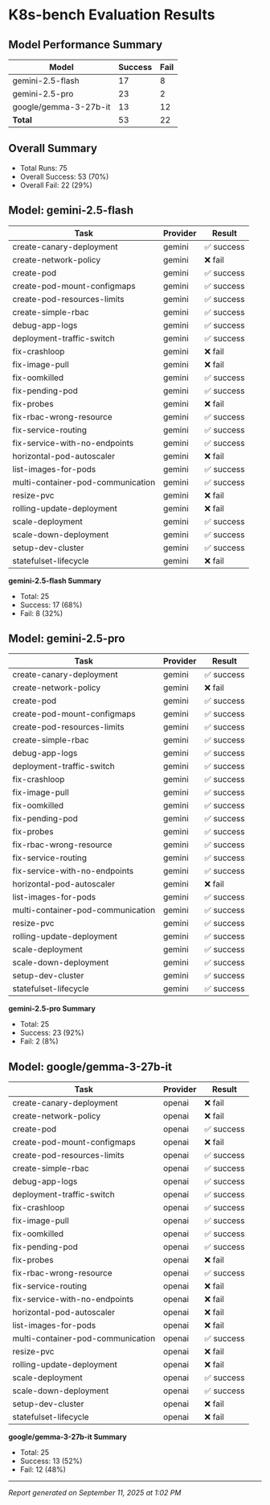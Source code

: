 # K8s-bench Evaluation Results

## Model Performance Summary

| Model | Success | Fail |
|-------|---------|------|
| gemini-2.5-flash | 17 | 8 |
| gemini-2.5-pro | 23 | 2 |
| google/gemma-3-27b-it | 13 | 12 |
| **Total** | 53 | 22 |

## Overall Summary

- Total Runs: 75
- Overall Success: 53 (70%)
- Overall Fail: 22 (29%)

## Model: gemini-2.5-flash

| Task | Provider | Result |
|------|----------|--------|
| create-canary-deployment | gemini | ✅ success |
| create-network-policy | gemini | ❌ fail |
| create-pod | gemini | ✅ success |
| create-pod-mount-configmaps | gemini | ✅ success |
| create-pod-resources-limits | gemini | ✅ success |
| create-simple-rbac | gemini | ✅ success |
| debug-app-logs | gemini | ✅ success |
| deployment-traffic-switch | gemini | ✅ success |
| fix-crashloop | gemini | ❌ fail |
| fix-image-pull | gemini | ❌ fail |
| fix-oomkilled | gemini | ✅ success |
| fix-pending-pod | gemini | ✅ success |
| fix-probes | gemini | ❌ fail |
| fix-rbac-wrong-resource | gemini | ✅ success |
| fix-service-routing | gemini | ✅ success |
| fix-service-with-no-endpoints | gemini | ✅ success |
| horizontal-pod-autoscaler | gemini | ❌ fail |
| list-images-for-pods | gemini | ✅ success |
| multi-container-pod-communication | gemini | ✅ success |
| resize-pvc | gemini | ❌ fail |
| rolling-update-deployment | gemini | ❌ fail |
| scale-deployment | gemini | ✅ success |
| scale-down-deployment | gemini | ✅ success |
| setup-dev-cluster | gemini | ✅ success |
| statefulset-lifecycle | gemini | ❌ fail |

**gemini-2.5-flash Summary**

- Total: 25
- Success: 17 (68%)
- Fail: 8 (32%)

## Model: gemini-2.5-pro

| Task | Provider | Result |
|------|----------|--------|
| create-canary-deployment | gemini | ✅ success |
| create-network-policy | gemini | ❌ fail |
| create-pod | gemini | ✅ success |
| create-pod-mount-configmaps | gemini | ✅ success |
| create-pod-resources-limits | gemini | ✅ success |
| create-simple-rbac | gemini | ✅ success |
| debug-app-logs | gemini | ✅ success |
| deployment-traffic-switch | gemini | ✅ success |
| fix-crashloop | gemini | ✅ success |
| fix-image-pull | gemini | ✅ success |
| fix-oomkilled | gemini | ✅ success |
| fix-pending-pod | gemini | ✅ success |
| fix-probes | gemini | ✅ success |
| fix-rbac-wrong-resource | gemini | ✅ success |
| fix-service-routing | gemini | ✅ success |
| fix-service-with-no-endpoints | gemini | ✅ success |
| horizontal-pod-autoscaler | gemini | ❌ fail |
| list-images-for-pods | gemini | ✅ success |
| multi-container-pod-communication | gemini | ✅ success |
| resize-pvc | gemini | ✅ success |
| rolling-update-deployment | gemini | ✅ success |
| scale-deployment | gemini | ✅ success |
| scale-down-deployment | gemini | ✅ success |
| setup-dev-cluster | gemini | ✅ success |
| statefulset-lifecycle | gemini | ✅ success |

**gemini-2.5-pro Summary**

- Total: 25
- Success: 23 (92%)
- Fail: 2 (8%)

## Model: google/gemma-3-27b-it

| Task | Provider | Result |
|------|----------|--------|
| create-canary-deployment | openai | ❌ fail |
| create-network-policy | openai | ❌ fail |
| create-pod | openai | ✅ success |
| create-pod-mount-configmaps | openai | ❌ fail |
| create-pod-resources-limits | openai | ✅ success |
| create-simple-rbac | openai | ✅ success |
| debug-app-logs | openai | ✅ success |
| deployment-traffic-switch | openai | ✅ success |
| fix-crashloop | openai | ✅ success |
| fix-image-pull | openai | ✅ success |
| fix-oomkilled | openai | ✅ success |
| fix-pending-pod | openai | ✅ success |
| fix-probes | openai | ❌ fail |
| fix-rbac-wrong-resource | openai | ✅ success |
| fix-service-routing | openai | ❌ fail |
| fix-service-with-no-endpoints | openai | ❌ fail |
| horizontal-pod-autoscaler | openai | ❌ fail |
| list-images-for-pods | openai | ❌ fail |
| multi-container-pod-communication | openai | ✅ success |
| resize-pvc | openai | ❌ fail |
| rolling-update-deployment | openai | ❌ fail |
| scale-deployment | openai | ✅ success |
| scale-down-deployment | openai | ✅ success |
| setup-dev-cluster | openai | ❌ fail |
| statefulset-lifecycle | openai | ❌ fail |

**google/gemma-3-27b-it Summary**

- Total: 25
- Success: 13 (52%)
- Fail: 12 (48%)

---

_Report generated on September 11, 2025 at 1:02 PM_
